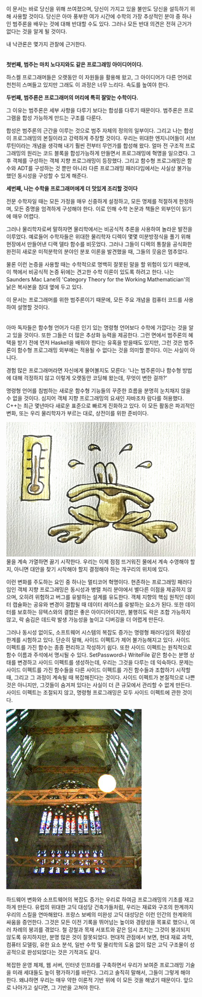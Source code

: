 이 문서는 바로 당신을 위해 쓰여졌으며, 당신이 가지고 있을 불만도 당신을 설득하기 위해 사용할 것이다. 당신은 아마 풍부한 여가 시간에 수학의 가장 추상적인 분야 중 하나인 범주론을 배우는 것에 대해 반대할 수도 있다. 그러나 모든 반대 의견은 전혀 근거가 없다는 것을 알게 될 것이다.

내 낙관론은 몇가지 관찰에 근거한다.
 \
 \
 \
__첫번째, 범주는 마치 노다지와도 같은 프로그래밍 아이디어이다.__

하스켈 프로그래머들은 오랫동안 이 자원들을 활용해 왔고, 그 아이디어가 다른 언어로 천천히 스며들고 있지만 그래도 이 과정은 너무 느리다. 속도를 높여야 한다.

__두번째, 범주론은 프로그래머의 머리에 특히 잘맞는 수학이다.__

그 이유는 범주론은 세부 사항을 다루기 보다는 합성를 다루기 때문이다.
범주론은 프로그램을 합성 가능하게 만드는 구조를 다룬다.

합성은 범주론의 근간을 이루는 것으로 범주 자체의 정의의 일부이다. 그리고 나는 합성이 프로그래밍의 본질이라고 강력하게 주장할 것이다. 우리는 위대한 엔지니어들이 서브루틴이라는 개념을 생각해 내기 훨씬 전부터 무언가를 합성해 왔다. 얼마 전 구조적 프로그래밍의 원리는 코드 블록을 합성가능하게 만들면서 프로그래밍에 혁명을 일으켰다. 그 후 객체를 구성하는 객체 지향 프로그래밍이 등장했다. 그리고 함수형 프로그래밍은 함수와 ADT를 구성하는 것 뿐만 아니라 다른 프로그래밍 패러다임에서는 사실상 불가능했던 동시성을 구성할 수 있게 해준다.

__세번째, 나는 수학을 프로그래머에게 더 맛있게 조리할 것이다__

전문 수학자일 때는 모든 가정을 매우 신중하게 설정하고, 모든 명제를 적절하게 한정하며, 모든 증명을 엄격하게 구성해야 한다. 이로 인해 수학 논문과 책들은 외부인이 읽기에 매우 어렵다. 

그러나 물리학자로써 말하자면 물리학에서는 비공식적 추론을 사용하여 놀라운 발전을 이루었다. 예로들어 수학자들은 위대한 물리학자 디렉이 몇몇 미분방정식을 풀기 위해 현장에서 만들어낸 디랙 델타 함수를 비웃었다. 그러나 그들이 디렉의 통찰을 공식화한 완전히 새로운 미적분학의 분야인 분포 이론을 발견했을 때, 그들의 웃음은 멈추었다.

물론 이런 논증을 사용할 때는 수학적으로 명백히 잘못된 말을 할 위험이 있기 때문에, 이 책에서 비공식적 논증 뒤에는 견고한 수학 이론이 있도록 하려고 한다. 나는 Saunders Mac Lane의 'Category Theory for the Working Mathematician'의 낡은 복사본을 침대 옆에 두고 있다.

이 문서는 프로그래머를 위한 범주론이기 때문에, 모든 주요 개념을 컴퓨터 코드를 사용하여 설명할 것이다. 
 \
 \
 \
 아마 독자들은 함수형 언어가 다른 인기 있는 명령형 언어보다 수학에 가깝다는 것을 알고 있을 것이다. 또한 그들은 더 많은 추상화 능력을 제공한다. 그런 면에서 범주론의 혜택을 받기 전에 먼저 Haskell을 배워야 한다는 유혹을 받을때도 있지만, 그런 것은 범주론이 함수형 프로그래밍 외부에는 적용될 수 없다는 것을 의미할 뿐이다. 이는 사실이 아니다. 

경험 많은 프로그래머라면 자신에게 물어볼지도 모른다: '나는 범주론이나 함수형 방법에 대해 걱정하지 않고 이렇게 오랫동안 코딩해 왔는데, 무엇이 변한 걸까?'

명령형 언어를 침범하는 새로운 함수형 기능들의 꾸준한 흐름을 분명히 눈치채지 않을 수 없을 것이다. 심지어 객체 지향 프로그래밍의 요새인 자바조차 람다를 허용했다. C++는 최근 몇년마다 새로운 표준으로 빠르게 진화하고 있다. 이 모든 활동은 파괴적인 변화, 또는 우리 물리학자가 부르는 대로, 상전이를 위한 준비이다. 

![fog](image.png)
물을 계속 가열하면 끓기 시작한다. 우리는 이제 점점 뜨거워진 물에서 계속 수영해야 할지, 아니면 대안을 찾기 시작해야 할지 결정해야 하는 개구리의 위치에 있다.

이런 변화를 주도하는 요인 중 하나는 멀티코어 혁명이다. 현존하는 프로그래밍 패러다임인 객체 지향 프로그래밍은 동시성과 병렬 처리 분야에서 별다른 이점을 제공하지 않으며, 오히려 위험하고 버그를 유발하는 설계를 유도한다. 객체 지향의 핵심 원칙인 데이터 캡슐화는 공유와 변경이 결합될 때 데이터 레이스를 유발하는 요소가 된다. 또한 데이터를 보호하는 뮤텍스와의 결합은 좋은 아이디어이지만, 불행히도 락은 조합 가능하지 않고, 락 숨김은 데드락 발생 가능성을 높이고 디버깅을 더 어렵게 만든다.

그러나 동시성 없이도, 소프트웨어 시스템의 복잡도 증가는 명령형 패러다임의 확장성 한계를 시험하고 있다. 단순히 말해, 사이드 이펙트가 제어 불가능해지고 있다. 사이드 이펙트를 가진 함수는 종종 편리하고 작성하기 쉽다. 또한 사이드 이펙트는 원칙적으로 함수 이름과 주석에서 명시될 수 있다. SetPassword나 WriteFile 같은 함수는 분명 상태를 변경하고 사이드 이펙트를 생성하는데, 우리는 그것을 다루는 데 익숙하다. 문제는 사이드 이펙트를 가진 함수들을 다른 사이드 이펙트를 가진 함수들과 조합하기 시작할 때, 그리고 그 과정이 계속될 때 복잡해진다는 것이다. 사이드 이펙트가 본질적으로 나쁜 것은 아니지만, 그것들이 숨겨져 있다는 사실이 더 큰 규모에서 관리할 수 없게 만든다. 사이드 이펙트는 조절되지 않고, 명령형 프로그래밍은 모두 사이드 이펙트에 관한 것이다.

![](image-1.png)

하드웨어 변화와 소프트웨어의 복잡도 증가는 우리로 하여금 프로그래밍의 기초를 재고하게 만든다. 유럽의 위대한 고딕 대성당 건축가들처럼, 우리는 재료와 구조의 한계까지 우리의 스킬을 연마해왔다. 프랑스 보베의 미완성 고딕 대성당은 이런 인간의 한계와의 싸움을 증언한다. 그것은 모든 이전 기록을 뛰어넘는 높이와 경량성을 목표로 했으나, 여러 차례의 붕괴를 겪었다. 철 강철과 목재 서포트와 같은 임시 조치는 그것이 붕괴되지 않도록 유지하지만, 분명 많은 것이 잘못되었다. 현대적 관점에서 보면, 현대 재료 과학, 컴퓨터 모델링, 유한 요소 분석, 일반 수학 및 물리학의 도움 없이 많은 고딕 구조물이 성공적으로 완성되었다는 것은 기적과도 같다. 

복잡한 운영 체제, 웹 서버, 인터넷 인프라를 구축하면서 우리가 보여준 프로그래밍 기술을 미래 세대들도 높이 평가하기를 바란다. 그리고 솔직히 말해서, 그들이 그렇게 해야 한다. 왜냐하면 우리는 매우 약한 이론적 기반 위에 이 모든 것을 해냈기 때문이다. 앞으로 나아가고 싶다면, 그 기반을 고쳐야 한다.
